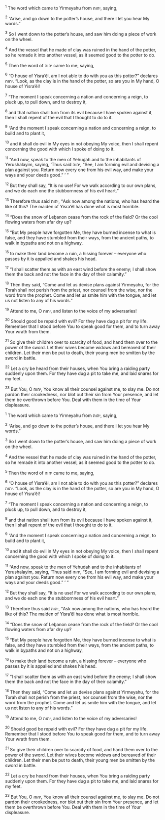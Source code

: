 <sup>1</sup> The word which came to Yirmeyahu from יהוה, saying,

<sup>2</sup> “Arise, and go down to the potter’s house, and there I let you hear My words.”

<sup>3</sup> So I went down to the potter’s house, and saw him doing a piece of work on the wheel.

<sup>4</sup> And the vessel that he made of clay was ruined in the hand of the potter, so he remade it into another vessel, as it seemed good to the potter to do.

<sup>5</sup> Then the word of יהוה came to me, saying,

<sup>6</sup> “O house of Yisra’ĕl, am I not able to do with you as this potter?” declares יהוה. “Look, as the clay is in the hand of the potter, so are you in My hand, O house of Yisra’ĕl!

<sup>7</sup> “The moment I speak concerning a nation and concerning a reign, to pluck up, to pull down, and to destroy it,

<sup>8</sup> and that nation shall turn from its evil because I have spoken against it, then I shall repent of the evil that I thought to do to it.

<sup>9</sup> “And the moment I speak concerning a nation and concerning a reign, to build and to plant it,

<sup>10</sup> and it shall do evil in My eyes in not obeying My voice, then I shall repent concerning the good with which I spoke of doing to it.

<sup>11</sup> “And now, speak to the men of Yehuḏah and to the inhabitants of Yerushalayim, saying, ‘Thus said יהוה, “See, I am forming evil and devising a plan against you. Return now every one from his evil way, and make your ways and your deeds good.” ’ ”

<sup>12</sup> But they shall say, “It is no use! For we walk according to our own plans, and we do each one the stubbornness of his evil heart.”

<sup>13</sup> Therefore thus said יהוה, “Ask now among the nations, who has heard the like of this? The maiden of Yisra’ĕl has done what is most horrible.

<sup>14</sup> “Does the snow of Leḇanon cease from the rock of the field? Or the cool flowing waters from afar dry up?

<sup>15</sup> “But My people have forgotten Me, they have burned incense to what is false, and they have stumbled from their ways, from the ancient paths, to walk in bypaths and not on a highway,

<sup>16</sup> to make their land become a ruin, a hissing forever – everyone who passes by it is appalled and shakes his head.

<sup>17</sup> “I shall scatter them as with an east wind before the enemy; I shall show them the back and not the face in the day of their calamity.”

<sup>18</sup> Then they said, “Come and let us devise plans against Yirmeyahu, for the Torah shall not perish from the priest, nor counsel from the wise, nor the word from the prophet. Come and let us smite him with the tongue, and let us not listen to any of his words.”

<sup>19</sup> Attend to me, O יהוה, and listen to the voice of my adversaries!

<sup>20</sup> Should good be repaid with evil? For they have dug a pit for my life. Remember that I stood before You to speak good for them, and to turn away Your wrath from them.

<sup>21</sup> So give their children over to scarcity of food, and hand them over to the power of the sword. Let their wives become widows and bereaved of their children. Let their men be put to death, their young men be smitten by the sword in battle.

<sup>22</sup> Let a cry be heard from their houses, when You bring a raiding party suddenly upon them. For they have dug a pit to take me, and laid snares for my feet.

<sup>23</sup> But You, O יהוה, You know all their counsel against me, to slay me. Do not pardon their crookedness, nor blot out their sin from Your presence, and let them be overthrown before You. Deal with them in the time of Your displeasure.

<sup>1</sup> The word which came to Yirmeyahu from יהוה, saying,

<sup>2</sup> “Arise, and go down to the potter’s house, and there I let you hear My words.”

<sup>3</sup> So I went down to the potter’s house, and saw him doing a piece of work on the wheel.

<sup>4</sup> And the vessel that he made of clay was ruined in the hand of the potter, so he remade it into another vessel, as it seemed good to the potter to do.

<sup>5</sup> Then the word of יהוה came to me, saying,

<sup>6</sup> “O house of Yisra’ĕl, am I not able to do with you as this potter?” declares יהוה. “Look, as the clay is in the hand of the potter, so are you in My hand, O house of Yisra’ĕl!

<sup>7</sup> “The moment I speak concerning a nation and concerning a reign, to pluck up, to pull down, and to destroy it,

<sup>8</sup> and that nation shall turn from its evil because I have spoken against it, then I shall repent of the evil that I thought to do to it.

<sup>9</sup> “And the moment I speak concerning a nation and concerning a reign, to build and to plant it,

<sup>10</sup> and it shall do evil in My eyes in not obeying My voice, then I shall repent concerning the good with which I spoke of doing to it.

<sup>11</sup> “And now, speak to the men of Yehuḏah and to the inhabitants of Yerushalayim, saying, ‘Thus said יהוה, “See, I am forming evil and devising a plan against you. Return now every one from his evil way, and make your ways and your deeds good.” ’ ”

<sup>12</sup> But they shall say, “It is no use! For we walk according to our own plans, and we do each one the stubbornness of his evil heart.”

<sup>13</sup> Therefore thus said יהוה, “Ask now among the nations, who has heard the like of this? The maiden of Yisra’ĕl has done what is most horrible.

<sup>14</sup> “Does the snow of Leḇanon cease from the rock of the field? Or the cool flowing waters from afar dry up?

<sup>15</sup> “But My people have forgotten Me, they have burned incense to what is false, and they have stumbled from their ways, from the ancient paths, to walk in bypaths and not on a highway,

<sup>16</sup> to make their land become a ruin, a hissing forever – everyone who passes by it is appalled and shakes his head.

<sup>17</sup> “I shall scatter them as with an east wind before the enemy; I shall show them the back and not the face in the day of their calamity.”

<sup>18</sup> Then they said, “Come and let us devise plans against Yirmeyahu, for the Torah shall not perish from the priest, nor counsel from the wise, nor the word from the prophet. Come and let us smite him with the tongue, and let us not listen to any of his words.”

<sup>19</sup> Attend to me, O יהוה, and listen to the voice of my adversaries!

<sup>20</sup> Should good be repaid with evil? For they have dug a pit for my life. Remember that I stood before You to speak good for them, and to turn away Your wrath from them.

<sup>21</sup> So give their children over to scarcity of food, and hand them over to the power of the sword. Let their wives become widows and bereaved of their children. Let their men be put to death, their young men be smitten by the sword in battle.

<sup>22</sup> Let a cry be heard from their houses, when You bring a raiding party suddenly upon them. For they have dug a pit to take me, and laid snares for my feet.

<sup>23</sup> But You, O יהוה, You know all their counsel against me, to slay me. Do not pardon their crookedness, nor blot out their sin from Your presence, and let them be overthrown before You. Deal with them in the time of Your displeasure.


